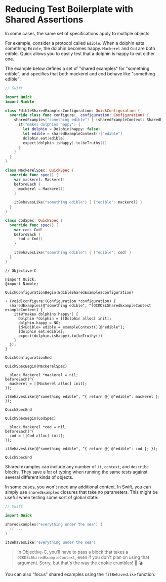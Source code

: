 # Reducing Test Boilerplate with Shared Assertions

In some cases, the same set of specifications apply to multiple objects.

For example, consider a protocol called `Edible`. When a dolphin
eats something `Edible`, the dolphin becomes happy. `Mackerel` and
`Cod` are both edible. Quick allows you to easily test that a dolphin is
happy to eat either one.

The example below defines a set of  "shared examples" for "something edible",
and specifies that both mackerel and cod behave like "something edible":

```swift
// Swift

import Quick
import Nimble

class EdibleSharedExamplesConfiguration: QuickConfiguration {
  override class func configure(_ configuration: Configuration) {
    sharedExamples("something edible") { (sharedExampleContext: SharedExampleContext) in
      it("makes dolphins happy") {
        let dolphin = Dolphin(happy: false)
        let edible = sharedExampleContext()["edible"]
        dolphin.eat(edible)
        expect(dolphin.isHappy).to(beTruthy())
      }
    }
  }
}

class MackerelSpec: QuickSpec {
  override func spec() {
    var mackerel: Mackerel!
    beforeEach {
      mackerel = Mackerel()
    }

    itBehavesLike("something edible") { ["edible": mackerel] }
  }
}

class CodSpec: QuickSpec {
  override func spec() {
    var cod: Cod!
    beforeEach {
      cod = Cod()
    }

    itBehavesLike("something edible") { ["edible": cod] }
  }
}
```

```objc
// Objective-C

@import Quick;
@import Nimble;

QuickConfigurationBegin(EdibleSharedExamplesConfiguration)

+ (void)configure:(Configuration *configuration) {
  sharedExamples(@"something edible", ^(QCKDSLSharedExampleContext exampleContext) {
    it(@"makes dolphins happy") {
      Dolphin *dolphin = [[Dolphin alloc] init];
      dolphin.happy = NO;
      id<Edible> edible = exampleContext()[@"edible"];
      [dolphin eat:edible];
      expect(dolphin.isHappy).to(beTruthy())
    }
  });
}

QuickConfigurationEnd

QuickSpecBegin(MackerelSpec)

__block Mackerel *mackerel = nil;
beforeEach(^{
  mackerel = [[Mackerel alloc] init];
});

itBehavesLike(@"something edible", ^{ return @{ @"edible": mackerel }; });

QuickSpecEnd

QuickSpecBegin(CodSpec)

__block Mackerel *cod = nil;
beforeEach(^{
  cod = [[Cod alloc] init];
});

itBehavesLike(@"something edible", ^{ return @{ @"edible": cod }; });

QuickSpecEnd
```

Shared examples can include any number of `it`, `context`, and
`describe` blocks. They save a *lot* of typing when running
the same tests against several different kinds of objects.

In some cases, you won't need any additional context. In Swift, you can
simply use `sharedExamples` closures that take no parameters. This
might be useful when testing some sort of global state:

```swift
// Swift

import Quick

sharedExamples("everything under the sea") {
  // ...
}

itBehavesLike("everything under the sea")
```

> In Objective-C, you'll have to pass a block that takes a
  `QCKDSLSharedExampleContext`, even if you don't plan on using that
  argument. Sorry, but that's the way the cookie crumbles!
  :cookie: :bomb:

You can also "focus" shared examples using the `fitBehavesLike` function.
